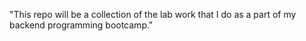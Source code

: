 "This repo will be a collection of the lab work that I do as a part of my backend programming bootcamp."
